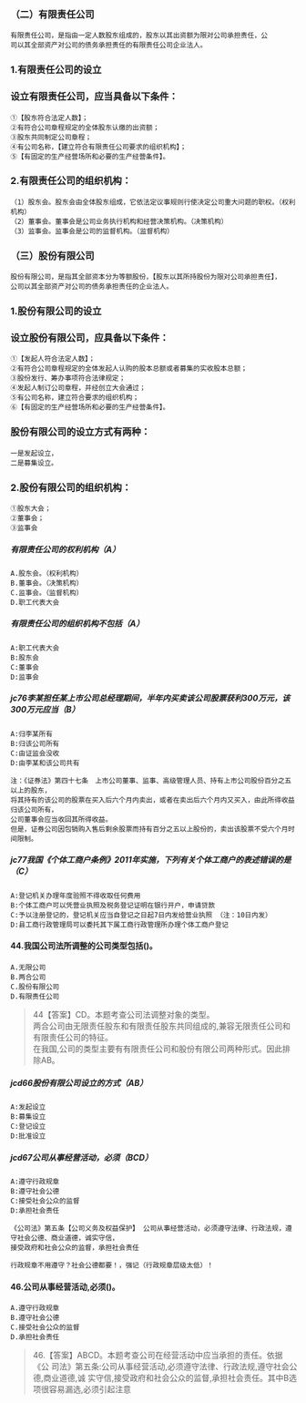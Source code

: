 ### （二）有限责任公司
    有限责任公司，是指由一定人数股东组成的，股东以其出资额为限对公司承担责任，公
    司以其全部资产对公司的债务承担责任的有限责任公司企业法人。
    
### 1.有限责任公司的设立
### 设立有限责任公司，应当具备以下条件：
    ①【股东符合法定人数】；
    ②有符合公司章程规定的全体股东认缴的出资额；
    ③股东共同制定公司章程；
    ④有公司名称，【建立符合有限责任公司要求的组织机构】；
    ⑤【有固定的生产经营场所和必要的生产经营条件】。
    
### 2.有限责任公司的组织机构：
    （1）股东会。股东会由全体股东组成，它依法定议事规则行使决定公司重大问题的职权。（权利机构）
    （2）董事会。董事会是公司业务执行机构和经营决策机构。（决策机构）
    （3）监事会。监事会是公司的监督机构。（监督机构）



### （三）股份有限公司
    股份有限公司，是指其全部资本分为等额股份，【股东以其所持股份为限对公司承担责任】，
    公司以其全部资产对公司的债务承担责任的企业法人。
### 1.股份有限公司的设立
### 设立股份有限公司，应具备以下条件：
    ①【发起人符合法定人数】；
    ②有符合公司章程规定的全体发起人认购的股本总额或者募集的实收股本总额；
    ③股份发行、筹办事项符合法律规定；
    ④发起人制订公司章程，并经创立大会通过；
    ⑤有公司名称，建立符合要求的组织机构；
    ⑥【有固定的生产经营场所和必要的生产经营条件】。

### 股份有限公司的设立方式有两种：
    一是发起设立，
    二是募集设立。
### 2.股份有限公司的组织机构：
    ①股东大会；
    ②董事会；
    ③监事会


    

##### 有限责任公司的权利机构（A）
    A.股东会。（权利机构）
    B.董事会。（决策机构）
    C.监事会。（监督机构）
    D.职工代表大会

         
##### 有限责任公司的组织机构不包括（A）
    A:职工代表大会
    B:股东会
    C:董事会
    D:监事会

##### jc76李某担任某上市公司总经理期间，半年内买卖该公司股票获利300万元，该300万元应当（B）
    A:归李某所有
    B:归该公司所有
    C:由证监会没收
    D:由李某和该公司共有
    
    注：《证券法》第四十七条　上市公司董事、监事、高级管理人员、持有上市公司股份百分之五以上的股东，
    将其持有的该公司的股票在买入后六个月内卖出，或者在卖出后六个月内又买入，由此所得收益归该公司所有，
    公司董事会应当收回其所得收益。
    但是，证券公司因包销购入售后剩余股票而持有百分之五以上股份的，卖出该股票不受六个月时间限制。


##### jc77我国《个体工商户条例》2011年实施，下列有关个体工商户的表述错误的是（C）
    A:登记机关办理年度验照不得收取任何费用
    B:个体工商户可以凭营业执照及税务登记证明在银行开户，申请贷款
    C:予以注册登记的，登记机关应当自登记之日起7日内发给营业执照 （注：10日内发）
    D:县工商行政管理局可以委托其下属工商行政管理所办理个体工商户登记


#### 44.我国公司法所调整的公司类型包括()。
    A.无限公司
    B.两合公司
    C.股份有限公司
    D.有限责任公司
>   44【答案】CD。本题考查公司法调整对象的类型。    
两合公司由无限责任股东和有限责任股东共同组成的,兼容无限责任公司和有限责任公司的特征。    
在我国,公司的类型主要有有限责任公司和股份有限公司两种形式。因此排除AB。    


##### jcd66股份有限公司设立的方式（AB）
    A:发起设立
    B:募集设立
    C:登记设立
    D:批准设立

##### jcd67公司从事经营活动，必须（BCD）
    A:遵守行政规章
    B:遵守社会公德
    C:接受社会公众的监督
    D:承担社会责任
    
    《公司法》第五条【公司义务及权益保护】 公司从事经营活动，必须遵守法律、行政法规，遵守社会公德、商业道德，诚实守信，
    接受政府和社会公众的监督，承担社会责任
    
    行政规章不用遵守？社会公德都要！，强记（行政规章层级太低）！        

#### 46.公司从事经营活动,必须()。
    A.遵守行政规章
    B.遵守社会公德
    C.接受社会公众的监督
    D.承担社会责任

>   46.【答案】ABCD。本题考查公司在经营活动中应当承担的责任。依据《公
司法》第五条:公司从事经营活动,必须遵守法律、行政法规,遵守社会公德,商业道德,诚
实守信,接受政府和社会公众的监督,承担社会责任。其中B选项很容易漏选,必须引起注意


    